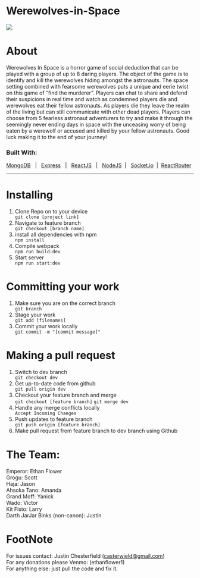 # Werewolves-in-Space
<img src="https://i.imgur.com/jh7fdyi.png" />


# About
Werewolves In Space is a horror game of social deduction that can be played with a group of up to 8 daring players. The object of the game is to identify and kill the werewolves hiding amongst the astronauts.
	The space setting combined with fearsome werewolves puts a unique and eerie twist on this game of “find the murderer”. Players can chat to share and defend their suspicions in real time and watch as condemned players die and werewolves eat their fellow astronauts. As players die they leave the realm of the living but can still communicate with other dead players. Players can choose from 5 fearless astronaut adventurers to try and make it through the seemingly never ending days in space with the unceasing worry of being eaten by a werewolf or accused and killed by your fellow astronauts. Good luck making it to the end of your journey! 
 <h3>Built With:</h3>
  <a href='#'>MongoDB</a>
 &#160; | &#160;
  <a href='#'>Express</a>
 &#160; | &#160;
  <a href='#'>ReactJS</a>
  &#160; | &#160;
  <a href='#'>NodeJS</a>
  &#160;| &#160;
  <a href='#'>Socket.io</a>
  &#160;|&#160;
  <a href='#'>ReactRouter</a>
    
 <hr>


# Installing
<ol>
  <li>Clone Repo on to your device</li>
  <code>git clone [project link] </code>
  <li>Navigate to feature branch</li>
  <code>git checkout [branch name]</code>
  <li>install all dependencies with npm</li>
  <code>npm install</code>
  <li>Compile webpack</li>
  <code>npm run build:dev</code>
  <li>Start server</li>
  <code>npm run start:dev</code>
</ol>

# Committing your work
<ol>
  <li>Make sure you are on the correct branch</li>
  <code>git branch</code>
  <li>Stage your work</li>
  <code>git add [filenames]</code>
  <li>Commit your work locally</li>
  <code>git commit -m "[commit message]"</code>
 
</ol>

# Making a pull request
<ol>
   <li>Switch to dev branch</li>
  <code>git checkout dev</code>
  <li>Get up-to-date code from github</li>
  <code>git pull origin dev</code>
  <li>Checkout your feature branch and merge</li>
  <code>git checkout [feature branch]</code>
  <code>git merge dev</code>
  <li>Handle any merge conflicts locally</li>
	<code>Accept Incoming Changes</code>
  <li>Push updates to feature branch</li>
  <code>git push origin [feature branch]</code>
  <li>Make pull request from feature branch to dev branch using Github</li>
</ol>

# The Team:
Emperor: Ethan Flower  <br>
Grogu: Scott <br>
Haja: Jason <br>
Ahsoka Tano: Amanda <br>
Grand Moff: Yanick <br>
Wado: Victor <br>
Kit Fisto: Larry<br>
Darth JarJar Binks (non-canon): Justin


# FootNote
For issues contact: Justin Chesterfield (casterwield@gmail.com) <br>
For any donations please Venmo: (ethanflower1) <br>
For anything else: just pull the code and fix it.
